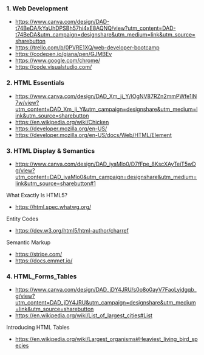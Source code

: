 ### 1. Web Development
- https://www.canva.com/design/DAD-t74BeDA/kYaUhDPSBh57hi4xE8AQNQ/view?utm_content=DAD-t74BeDA&utm_campaign=designshare&utm_medium=link&utm_source=sharebutton
- https://trello.com/b/0PVRE1XQ/web-developer-bootcamp
- https://codepen.io/giana/pen/GJMBEv
- https://www.google.com/chrome/
- https://code.visualstudio.com/

### 2.  HTML Essentials
- https://www.canva.com/design/DAD_Xm_ji_Y/IOgNV87RZn2mmPWfe1lN7w/view?utm_content=DAD_Xm_ji_Y&utm_campaign=designshare&utm_medium=link&utm_source=sharebutton
- https://en.wikipedia.org/wiki/Chicken
- https://developer.mozilla.org/en-US/
- https://developer.mozilla.org/en-US/docs/Web/HTML/Element

### 3. HTML Display & Semantics
- https://www.canva.com/design/DAD_iyaMlo0/D7fFpe_8KscXAyTeiT5wDg/view?utm_content=DAD_iyaMlo0&utm_campaign=designshare&utm_medium=link&utm_source=sharebutton#1

What Exactly Is HTML5?
- https://html.spec.whatwg.org/

Entity Codes
- https://dev.w3.org/html5/html-author/charref
  
Semantic Markup
- https://stripe.com/
- https://docs.emmet.io/

### 4. HTML_Forms_Tables
- https://www.canva.com/design/DAD_jDY4JRU/s0o8o0ayV7FaoLyidgqb_g/view?utm_content=DAD_jDY4JRU&utm_campaign=designshare&utm_medium=link&utm_source=sharebutton
- https://en.wikipedia.org/wiki/List_of_largest_cities#List

Introducing HTML Tables
- https://en.wikipedia.org/wiki/Largest_organisms#Heaviest_living_bird_species





